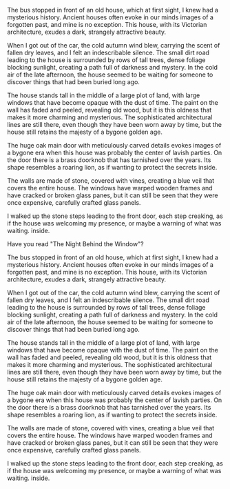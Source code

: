 The bus stopped in front of an old house, which at first sight, I knew had a mysterious history. Ancient houses often evoke in our minds images of a forgotten past, and mine is no exception. This house, with its Victorian architecture, exudes a dark, strangely attractive beauty.

When I got out of the car, the cold autumn wind blew, carrying the scent of fallen dry leaves, and I felt an indescribable silence. The small dirt road leading to the house is surrounded by rows of tall trees, dense foliage blocking sunlight, creating a path full of darkness and mystery. In the cold air of the late afternoon, the house seemed to be waiting for someone to discover things that had been buried long ago.

The house stands tall in the middle of a large plot of land, with large windows that have become opaque with the dust of time. The paint on the wall has faded and peeled, revealing old wood, but it is this oldness that makes it more charming and mysterious. The sophisticated architectural lines are still there, even though they have been worn away by time, but the house still retains the majesty of a bygone golden age.

The huge oak main door with meticulously carved details evokes images of a bygone era when this house was probably the center of lavish parties. On the door there is a brass doorknob that has tarnished over the years. Its shape resembles a roaring lion, as if wanting to protect the secrets inside.

The walls are made of stone, covered with vines, creating a blue veil that covers the entire house. The windows have warped wooden frames and have cracked or broken glass panes, but it can still be seen that they were once expensive, carefully crafted glass panels.

I walked up the stone steps leading to the front door, each step creaking, as if the house was welcoming my presence, or maybe a warning of what was waiting. inside.

Have you read "The Night Behind the Window"?

The bus stopped in front of an old house, which at first sight, I knew had a mysterious history. Ancient houses often evoke in our minds images of a forgotten past, and mine is no exception. This house, with its Victorian architecture, exudes a dark, strangely attractive beauty.

When I got out of the car, the cold autumn wind blew, carrying the scent of fallen dry leaves, and I felt an indescribable silence. The small dirt road leading to the house is surrounded by rows of tall trees, dense foliage blocking sunlight, creating a path full of darkness and mystery. In the cold air of the late afternoon, the house seemed to be waiting for someone to discover things that had been buried long ago.

The house stands tall in the middle of a large plot of land, with large windows that have become opaque with the dust of time. The paint on the wall has faded and peeled, revealing old wood, but it is this oldness that makes it more charming and mysterious. The sophisticated architectural lines are still there, even though they have been worn away by time, but the house still retains the majesty of a bygone golden age.

The huge oak main door with meticulously carved details evokes images of a bygone era when this house was probably the center of lavish parties. On the door there is a brass doorknob that has tarnished over the years. Its shape resembles a roaring lion, as if wanting to protect the secrets inside.

The walls are made of stone, covered with vines, creating a blue veil that covers the entire house. The windows have warped wooden frames and have cracked or broken glass panes, but it can still be seen that they were once expensive, carefully crafted glass panels.

I walked up the stone steps leading to the front door, each step creaking, as if the house was welcoming my presence, or maybe a warning of what was waiting. inside.